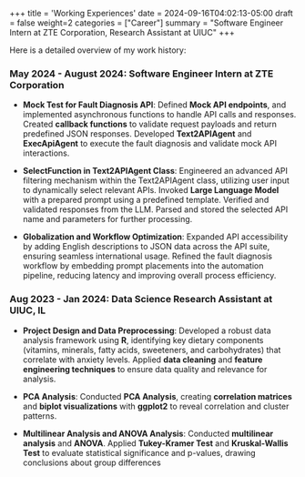 +++
title = 'Working Experiences'
date = 2024-09-16T04:02:13-05:00
draft = false
weight=2
categories = ["Career"]
summary = "Software Engineer Intern at ZTE Corporation, Research Assistant at UIUC"
+++

Here is a detailed overview of my work history:

### **May 2024 - August 2024: Software Engineer Intern at ZTE Corporation**


- **Mock Test for Fault Diagnosis API**: Defined **Mock API endpoints**, and implemented asynchronous functions to handle API calls and responses. Created **callback functions** to validate request payloads and return predefined JSON responses. Developed **Text2APIAgent** and **ExecApiAgent** to execute the fault diagnosis and validate mock API interactions.

- **SelectFunction in Text2APIAgent Class**: Engineered an advanced API filtering mechanism within the Text2APIAgent class, utilizing user input to dynamically select relevant APIs. Invoked **Large Language Model** with a prepared prompt using a predefined template. Verified and validated responses from the LLM. Parsed and stored the selected API name and parameters for further processing.

- **Globalization and Workflow Optimization**: Expanded API accessibility by adding English descriptions to JSON data across the API suite, ensuring seamless international usage. Refined the fault diagnosis workflow by embedding prompt placements into the automation pipeline, reducing latency and improving overall process efficiency.

### **Aug 2023 - Jan 2024: Data Science Research Assistant at UIUC, IL**

- **Project Design and Data Preprocessing**: Developed a robust data analysis framework using **R**, identifying key dietary components (vitamins, minerals, fatty acids, sweeteners, and carbohydrates) that correlate with anxiety levels. Applied **data cleaning** and **feature engineering techniques** to ensure data quality and relevance for analysis.

- **PCA Analysis**: Conducted **PCA Analysis**, creating **correlation matrices** and **biplot visualizations** with **ggplot2** to reveal correlation and cluster patterns.

- **Multilinear Analysis and ANOVA Analysis**: Conducted **multilinear analysis** and **ANOVA**. Applied **Tukey-Kramer Test** and **Kruskal-Wallis Test** to evaluate statistical significance and p-values, drawing conclusions about group differences


